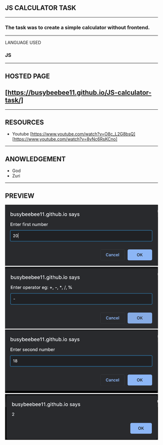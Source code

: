 ## JS CALCULATOR TASK
---
 ### The task was to create a simple calculator without frontend.
---
LANGUAGE USED
### JS 
---
## HOSTED PAGE
[https://busybeebee11.github.io/JS-calculator-task/]
---
---
## RESOURCES
* Youtube
[https://www.youtube.com/watch?v=O8c_L2G8bsQ]
[https://www.youtube.com/watch?v=8vNc6RsKCno]
---
## ANOWLEDGEMENT
* God
* Zuri
---
## PREVIEW
![preview](img/preview1.png)
![preview](img/preview2.png)
![preview](img/preview3.png)
![preview](img/preview4.png)


